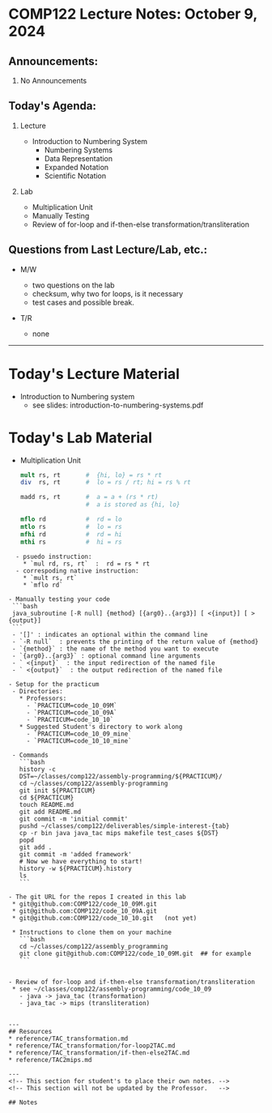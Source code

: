 # COMP122 Lecture Notes: October 9, 2024

## Announcements:
   1. No Announcements


## Today's Agenda:

  1. Lecture
     - Introduction to Numbering System
       - Numbering Systems
       - Data Representation
       - Expanded Notation
       - Scientific Notation

  1. Lab
     - Multiplication Unit
     - Manually Testing 
     - Review of for-loop and if-then-else transformation/transliteration

## Questions from Last Lecture/Lab, etc.:
   * M/W 
     - two questions on the lab
     - checksum, why two for loops, is it necessary
     - test cases and possible break.
     
   * T/R 
     - none

---
# Today's Lecture Material

  - Introduction to Numbering system
    * see slides: introduction-to-numbering-systems.pdf



# Today's Lab Material


  - Multiplication Unit
     ```mips
     mult rs, rt       #  {hi, lo} = rs * rt
     div  rs, rt       #  lo = rs / rt; hi = rs % rt 

     madd rs, rt       #  a = a + (rs * rt)
                       #  a is stored as {hi, lo}

     mflo rd           #  rd = lo
     mtlo rs           #  lo = rs
     mfhi rd           #  rd = hi
     mthi rs           #  hi = rs
   ```
     - psuedo instruction:
       * `mul rd, rs, rt`  :  rd = rs * rt
     - correspoding native instruction:
       * `mult rs, rt`
       * `mflo rd`

  - Manually testing your code
    ```bash
    java_subroutine [-R null] {method} [{arg0}..{arg3}] [ <{input}] [ >{output}]
    ```
    - '[]' : indicates an optional within the command line
    - `-R null`  : prevents the printing of the return value of {method}
    - `{method}` : the name of the method you want to execute
    - `{arg0}..{arg3}` : optional command line arguments
    - ` <{input}`  : the input redirection of the named file
    - ` <{output}`  : the output redirection of the named file

  - Setup for the practicum
    - Directories:
      * Professors:
        - `PRACTICUM=code_10_09M`
        - `PRACTICUM=code_10_09A`
        - `PRACTICUM=code_10_10`
      * Suggested Student's directory to work along
        - `PRACTICUM=code_10_09_mine`
        - `PRACTICUM=code_10_10_mine`

    - Commands
      ```bash
      history -c
      DST=~/classes/comp122/assembly-programming/${PRACTICUM}/
      cd ~/classes/comp122/assembly-programming
      git init ${PRACTICUM}
      cd ${PRACTICUM}
      touch README.md
      git add README.md
      git commit -m 'initial commit'
      pushd ~/classes/comp122/deliverables/simple-interest-{tab}
      cp -r bin java java_tac mips makefile test_cases ${DST}
      popd
      git add .
      git commit -m 'added framework'
      # Now we have everything to start!
      history -w ${PRACTICUM}.history
      ls
      ```

  - The git URL for the repos I created in this lab
    * git@github.com:COMP122/code_10_09M.git
    * git@github.com:COMP122/code_10_09A.git
    * git@github.com:COMP122/code_10_10.git   (not yet)

    * Instructions to clone them on your machine
      ```bash
      cd ~/classes/comp122/assembly_programming
      git clone git@github.com:COMP122/code_10_09M.git  ## for example
      ```


  - Review of for-loop and if-then-else transformation/transliteration
    * see ~/classes/comp122/assembly-programming/code_10_09
      - java -> java_tac (transformation)
      - java_tac -> mips (transliteration)


---
## Resources
  * reference/TAC_transformation.md
  * reference/TAC_transformation/for-loop2TAC.md 
  * reference/TAC_transformation/if-then-else2TAC.md
  * reference/TAC2mips.md

---
<!-- This section for student's to place their own notes. -->
<!-- This section will not be updated by the Professor.   -->

## Notes  


